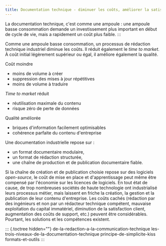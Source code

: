 ```yaml
---
title: Documentation technique - diminuer les coûts, améliorer la satisfaction client
---
```


La documentation technique, c\'est comme une ampoule : une ampoule basse
consommation demande un investissement plus important en début de cycle
de vie, mais a rapidement un coût plus faible.
:::

Comme une ampoule basse consommation, un processus de rédaction
technique industriel diminue les coûts. Il réduit également le *time to
market*. À coût initial légèrement supérieur ou égal, il améliore
également la qualité.

Coût moindre

-   moins de volume à créer
-   suppression des mises à jour répétitives
-   moins de volume à traduire

*Time to market* réduit

-   réutilisation maximale du contenu
-   risque zéro de perte de données

Qualité améliorée

-   briques d\'information facilement optimisables
-   cohérence parfaite du contenu d\'entreprise

Une documentation industrielle repose sur :

-   un format documentaire modulaire,
-   un format de rédaction structurée,
-   une chaîne de production et de publication documentaire fiable.

Si la chaîne de création et de publication choisie repose sur des
logiciels *open-source*, le coût de mise en place et d\'apprentissage
peut même être compensé par l\'économie sur les licences de logiciels.
En tout état de cause, de trop nombreuses sociétés de haute technologie
ont industrialisé leurs processus métier, mais laissent en friche la
création, la gestion et la publication de leur contenu d\'entreprise.
Les coûts cachés (rédaction par des ingénieurs et non par un rédacteur
technique compétent, mauvaise exploitation du capital immatériel,
diminution de la satisfaction client, augmentation des coûts de support,
etc.) peuvent être considérables. Pourtant, les solutions et les
compétences existent.

::: {.toctree hidden=""}
de-la-redaction-a-la-communication-technique
les-trois-niveaux-de-la-documentation-technique
principe-de-simplicite-kiss formats-et-outils
:::
